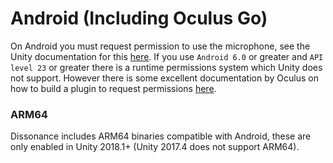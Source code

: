 # Android (Including Oculus Go)

On Android you must request permission to use the microphone, see the Unity documentation for this [here](https://docs.unity3d.com/Manual/android-manifest.html). If you use `Android 6.0` or greater and `API level 23` or greater there is a runtime permissions system which Unity does not support. However there is some excellent documentation by Oculus on how to build a plugin to request permissions [here](https://developer.oculus.com/blog/tech-note-android-plugins-and-permissions/).

### ARM64

Dissonance includes ARM64 binaries compatible with Android, these are only enabled in Unity 2018.1+ (Unity 2017.4 does not support ARM64).